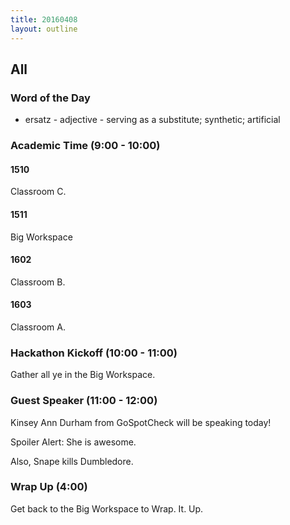 ```yaml
---
title: 20160408
layout: outline
---
```


## All

### Word of the Day

* ersatz - adjective - serving as a substitute; synthetic; artificial


### Academic Time (9:00 - 10:00)

#### 1510

Classroom C.

#### 1511

Big Workspace

#### 1602

Classroom B.

#### 1603

Classroom A.


### Hackathon Kickoff (10:00 - 11:00)

Gather all ye in the Big Workspace.


### Guest Speaker (11:00 - 12:00)

Kinsey Ann Durham from GoSpotCheck will be speaking today!

Spoiler Alert: She is awesome.

Also, Snape kills Dumbledore.


### Wrap Up (4:00)

Get back to the Big Workspace to Wrap. It. Up.




